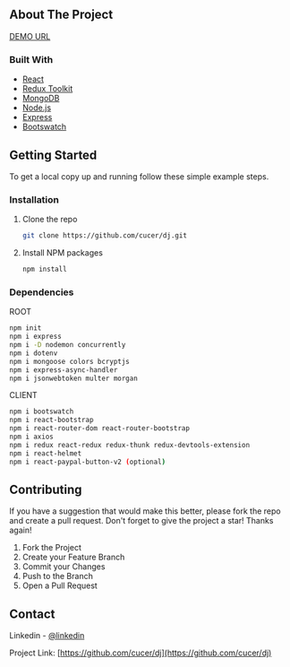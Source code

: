 <!-- ABOUT THE PROJECT -->

## About The Project

<p align="left"><a href="" target="_blank">DEMO URL</a></p>

### Built With

- [React](https://reactjs.org)
- [Redux Toolkit](https://redux-toolkit.js.org)
- [MongoDB](https://www.mongodb.com)
- [Node.js](https://nodejs.org)
- [Express](https://www.expressjs.com/)
- [Bootswatch](https://bootswatch.com)

<!-- GETTING STARTED -->

## Getting Started

To get a local copy up and running follow these simple example steps.

### Installation

1. Clone the repo
   ```sh
   git clone https://github.com/cucer/dj.git
   ```
2. Install NPM packages
   ```sh
   npm install
   ```

### Dependencies

ROOT

```sh
npm init
npm i express
npm i -D nodemon concurrently
npm i dotenv
npm i mongoose colors bcryptjs
npm i express-async-handler
npm i jsonwebtoken multer morgan
```

CLIENT

```sh
npm i bootswatch
npm i react-bootstrap
npm i react-router-dom react-router-bootstrap
npm i axios
npm i redux react-redux redux-thunk redux-devtools-extension
npm i react-helmet
npm i react-paypal-button-v2 (optional)
```

<!-- CONTRIBUTING -->

## Contributing

If you have a suggestion that would make this better, please fork the repo and create a pull request.
Don't forget to give the project a star! Thanks again!

1. Fork the Project
2. Create your Feature Branch
3. Commit your Changes
4. Push to the Branch
5. Open a Pull Request

<!-- CONTACT -->

## Contact

Linkedin - [@linkedin](https://www.linkedin.com/in/cagatayucer/)

Project Link: [https://github.com/cucer/dj](https://github.com/cucer/dj)
